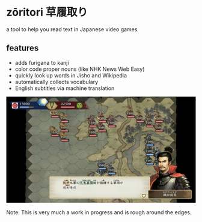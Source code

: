 # zōritori 草履取り

a tool to help you read text in Japanese video games

## features

* adds furigana to kanji
* color code proper nouns (like NHK News Web Easy)
* quickly look up words in Jisho and Wikipedia
* automatically collects vocabulary
* English subtitles via machine translation

![Taiko Risshiden V](/screenshots/taiko1.png?raw=true "Taiko Risshiden V")

Note: This is very much a work in progress and is rough around the edges.
